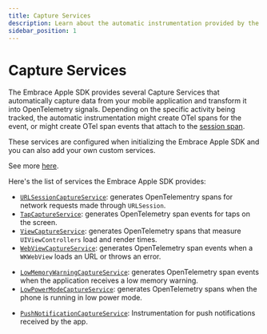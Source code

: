 ```yaml
---
title: Capture Services
description: Learn about the automatic instrumentation provided by the Embrace SDK
sidebar_position: 1
---
```


# Capture Services

The Embrace Apple SDK provides several Capture Services that automatically capture data from your mobile application and transform it into OpenTelemetry signals. Depending on the specific activity being tracked, the automatic instrumentation might create OTel spans for the event, or might create OTel span events that attach to the [session span](/ios/open-source/#how-we-built-it).

These services are configured when initializing the Embrace Apple SDK and you can also add your own custom services.

See more [here](/ios/open-source/integration/customizing-signals.md).

Here's the list of services the Embrace Apple SDK provides:

* [`URLSessionCaptureService`](/ios/open-source/features/capture-services/url-session.md): generates OpenTelementry spans for network requests made through `URLSession`.
* [`TapCaptureService`](/ios/open-source/features/capture-services/tap.md): generates OpenTelemetry span events for taps on the screen.
* [`ViewCaptureService`](/ios/open-source/features/capture-services/ui-view-controller.md): generates OpenTelemetry spans that measure `UIViewControllers` load and render times.
* [`WebViewCaptureService`](/ios/open-source/features/capture-services/web-view.md): generates OpenTelemetry span events when a `WKWebView` loads an URL or throws an error.
- [`LowMemoryWarningCaptureService`](/ios/open-source/features/capture-services/low-memory.md): generates OpenTelemetry span events when the application receives a low memory warning.
- [`LowPowerModeCaptureService`](/ios/open-source/features/capture-services/low-power.md): generates OpenTelemetry spans when the phone is running in low power mode.
* [`PushNotificationCaptureService`](/ios/open-source/features/capture-services/push-notifications.md): Instrumentation for push notifications received by the app.

